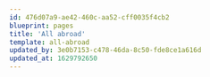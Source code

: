 ```yaml
---
id: 476d07a9-ae42-460c-aa52-cff0035f4cb2
blueprint: pages
title: 'All abroad'
template: all-abroad
updated_by: 3e0b7153-c478-46da-8c50-fde8ce1a616d
updated_at: 1629792650
---
```

